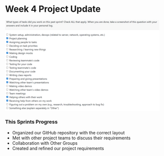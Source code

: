 # Week 4 Project Update

![image](/docs/logs/RyanEveson/Images/Log2Screenshot.png)

### This Sprints Progress
- Organized our GitHub repository with the correct layout
- Met with other project teams to discuss their requirements
- Collaboration with Other Groups
- Created and refined our project requirements
